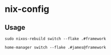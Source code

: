 # nix-config

## Usage

```
sudo nixos-rebuild switch --flake .#framework
```

```
home-manager switch --flake .#james@framework
```
